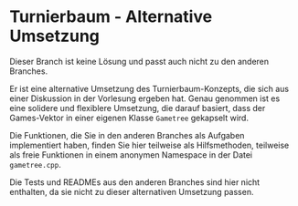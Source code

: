 # Turnierbaum - Alternative Umsetzung

Dieser Branch ist keine Lösung und passt auch nicht zu den anderen Branches.

Er ist eine alternative Umsetzung des Turnierbaum-Konzepts, die sich aus einer Diskussion in der Vorlesung ergeben hat.
Genau genommen ist es eine solidere und flexiblere Umsetzung, die darauf basiert,
dass der Games-Vektor in einer eigenen Klasse `Gametree` gekapselt wird.

Die Funktionen, die Sie in den anderen Branches als Aufgaben implementiert haben,
finden Sie hier teilweise als Hilfsmethoden, teilweise als freie Funktionen in
einem anonymen Namespace in der Datei `gametree.cpp`.

Die Tests und READMEs aus den anderen Branches sind hier nicht enthalten,
da sie nicht zu dieser alternativen Umsetzung passen.
